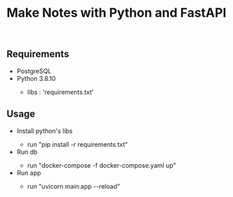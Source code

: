 <h1>Make Notes with Python and FastAPI</h1>

<br>

<h2>Requirements</h2>
<ul>
    <li>PostgreSQL</li>
    <li>Python 3.8.10</li>
    <ul>
        <li>libs : 'requirements.txt'</li>
    </ul>
</ul>

<h2>Usage</h2>
<ul>
	<li>Install python's libs</li>
	<ul>
		<li>run "pip install -r requirements.txt"</li>
	</ul>
	<li>Run db</li>
	<ul>
		<li>run "docker-compose -f docker-compose.yaml up"</li>
	</ul>
	<li>Run app</li>
	<ul>
		<li>run "uvicorn main:app --reload"</li>
	</ul>

